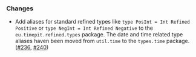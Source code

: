 ### Changes

* Add aliases for standard refined types like
  `type PosInt = Int Refined Positive` or
  `type NegInt = Int Refined Negative` to the
  `eu.timepit.refined.types` package. The date and time related type
  aliases haven been moved from `util.time` to the `types.time` package.
  ([#236][#236], [#240][#240])

[#236]: https://github.com/fthomas/refined/pull/236
[#240]: https://github.com/fthomas/refined/pull/240
